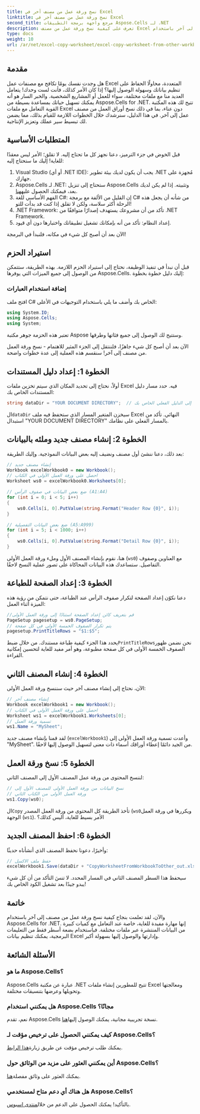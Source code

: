 ```yaml
---
title: نسخ ورقة عمل من مصنف آخر في Excel
linktitle: نسخ ورقة عمل من مصنف آخر في Excel
second_title: مرجع واجهة برمجة التطبيقات Aspose.Cells لـ .NET
description: تعرف على كيفية نسخ ورقة عمل من مصنف Excel إلى آخر باستخدام Aspose.Cells لـ .NET من خلال هذا الدليل خطوة بخطوة.
type: docs
weight: 10
url: /ar/net/excel-copy-worksheet/excel-copy-worksheet-from-other-workbook/
---
```

## مقدمة

هل وجدت نفسك يومًا تكافح مع مصنفات عمل Excel المتعددة، محاولًا الحفاظ على تنظيم بياناتك وسهولة الوصول إليها؟ إذا كان الأمر كذلك، فأنت لست وحدك! يتعامل العديد منا مع ملفات مختلفة، سواء للعمل أو المشاريع الشخصية. والخبر السار هو أنه يمكنك تسهيل حياتك بمساعدة بسيطة من Aspose.Cells for .NET. تتيح لك هذه المكتبة القوية التعامل مع ملفات Excel دون عناء، بما في ذلك نسخ أوراق العمل من مصنف عمل إلى آخر. في هذا الدليل، سنرشدك خلال الخطوات اللازمة للقيام بذلك، مما يضمن لك تبسيط سير عملك وتعزيز الإنتاجية.

## المتطلبات الأساسية

قبل الخوض في جزء الترميز، دعنا نجهز كل ما تحتاج إليه. لا تقلق؛ الأمر ليس معقدًا للغاية! إليك ما ستحتاج إليه:

1. Visual Studio (أو أي .NET IDE): يجب أن يكون لديك بيئة تطوير .NET مُجهزة على جهازك.
2.  Aspose.Cells لـ .NET: ستحتاج إلى تنزيل Aspose.Cells وتثبيته. إذا لم يكن لديك بعد، فيمكنك الحصول عليه[هنا](https://releases.aspose.com/cells/net/).
3. الفهم الأساسي للغة C#: إن القليل من الألفة مع برمجة C# من شأنه أن يجعل هذه الرحلة أكثر سلاسة، ولكن لا تقلق إذا كنت قد بدأت للتو!
4. .NET Framework: تأكد من أن مشروعك يستهدف إصدارًا متوافقًا من .NET Framework.
5. إعداد النظام: تأكد من أنه بإمكانك تشغيل تطبيقاتك واختبارها دون أي قيود.

الآن بعد أن أصبح كل شيء في مكانه، فلنبدأ في البرمجة!

## استيراد الحزم

قبل أن نبدأ في تنفيذ الوظيفة، نحتاج إلى استيراد الحزم اللازمة. بهذه الطريقة، ستتمكن من الوصول إلى جميع الميزات التي يوفرها Aspose.Cells. إليك دليل خطوة بخطوة:

### إضافة استخدام العبارات

افتح ملف C# الخاص بك وأضف ما يلي باستخدام التوجيهات في الأعلى:

```csharp
using System.IO;
using Aspose.Cells;
using System;
```

تعتبر هذه الحزمة جوهر مكتبة Aspose وستتيح لك الوصول إلى جميع فئاتها وطرقها.

الآن بعد أن أصبح كل شيء جاهزًا، فلننتقل إلى الجزء المثير للاهتمام - نسخ ورقة العمل من مصنف إلى آخر! سنقسم هذه العملية إلى عدة خطوات واضحة.

## الخطوة 1: إعداد دليل المستندات

أولاً، نحتاج إلى تحديد المكان الذي سيتم تخزين ملفات Excel فيه. حدد مسار دليل المستندات الخاص بك:

```csharp
string dataDir = "YOUR DOCUMENT DIRECTORY";  // قم بتحديث هذا إلى الدليل الفعلي الخاص بك
```
 ال`dataDir` سيخزن المتغير المسار الذي ستحفظ فيه ملف Excel النهائي. تأكد من استبدال "YOUR DOCUMENT DIRECTORY" بالمسار الفعلي على نظامك.

## الخطوة 2: إنشاء مصنف جديد وملئه بالبيانات

بعد ذلك، دعنا ننشئ أول مصنف ونضيف إليه بعض البيانات النموذجية. وإليك الطريقة:

```csharp
// إنشاء مصنف جديد
Workbook excelWorkbook0 = new Workbook();
// احصل على ورقة العمل الأولى في الكتاب
Worksheet ws0 = excelWorkbook0.Worksheets[0];

// ضع بعض البيانات في صفوف الرأس (A1:A4)
for (int i = 0; i < 5; i++)
{
    ws0.Cells[i, 0].PutValue(string.Format("Header Row {0}", i));
}

// ضع بعض البيانات التفصيلية (A5:A999)
for (int i = 5; i < 1000; i++)
{
    ws0.Cells[i, 0].PutValue(string.Format("Detail Row {0}", i));
}
```
هنا، نقوم بإنشاء المصنف الأول وملء ورقة العمل الأولى (`ws0`) مع العناوين وصفوف التفاصيل. ستساعدك هذه البيانات المحاكاة على تصور عملية النسخ لاحقًا.

## الخطوة 3: إعداد الصفحة للطباعة

دعنا نكوّن إعداد الصفحة لتكرار صفوف الرأس عند الطباعة، حتى نتمكن من رؤية هذه الميزة أثناء العمل:

```csharp
//قم بتعريف كائن إعداد الصفحة استنادًا إلى ورقة العمل الأولى
PageSetup pagesetup = ws0.PageSetup;
// يتم تكرار الصفوف الخمسة الأولى في كل صفحة
pagesetup.PrintTitleRows = "$1:$5";
```
 يحدد هذا الجزء كيفية طباعة مستندك. من خلال ضبط`PrintTitleRows`نحن نضمن ظهور الصفوف الخمسة الأولى في كل صفحة مطبوعة، وهو أمر مفيد للغاية لتحسين إمكانية القراءة.

## الخطوة 4: إنشاء المصنف الثاني

الآن، نحتاج إلى إنشاء مصنف آخر حيث سننسخ ورقة العمل الأولى:

```csharp
// إنشاء مصنف آخر
Workbook excelWorkbook1 = new Workbook();
// احصل على ورقة العمل الأولى في الكتاب
Worksheet ws1 = excelWorkbook1.Worksheets[0];
// تسمية ورقة العمل
ws1.Name = "MySheet";
```
لقد قمنا بإنشاء مصنف جديد (`excelWorkbook1`) وأعدت تسمية ورقة العمل الأولى إلى "MySheet". من الجيد دائمًا إعطاء أوراقك أسماء ذات معنى لتسهيل الوصول إليها لاحقًا.

## الخطوة 5: نسخ ورقة العمل

لننسخ المحتوى من ورقة عمل المصنف الأول إلى المصنف الثاني:

```csharp
// نسخ البيانات من ورقة العمل الأولى للمصنف الأول إلى
// ورقة العمل الأولى من الكتاب الثاني
ws1.Copy(ws0);
```
 ال`Copy` تأخذ الطريقة كل المحتوى من ورقة العمل المصدر (`ws0`ويكررها في ورقة العمل الوجهة (`ws1`). الأمر بسيط للغاية، أليس كذلك؟

## الخطوة 6: احفظ المصنف الجديد

وأخيرًا، دعونا نحفظ المصنف الذي أنشأناه حديثًا:

```csharp
// حفظ ملف الاكسل
excelWorkbook1.Save(dataDir + "CopyWorksheetFromWorkbookToOther_out.xls");
```
سيحفظ هذا السطر المصنف الثاني في المسار المحدد. لا تنسَ التأكد من أن كل شيء يبدو جيدًا بعد تشغيل الكود الخاص بك!

## خاتمة

والآن، لقد تعلمت بنجاح كيفية نسخ ورقة عمل من مصنف إلى آخر باستخدام Aspose.Cells for .NET. إنها مهارة مفيدة للغاية، خاصة عند التعامل مع كميات كبيرة من البيانات المنتشرة عبر ملفات مختلفة. فباستخدام بضعة أسطر فقط من التعليمات البرمجية، يمكنك تنظيم بيانات Excel وإدارتها والوصول إليها بسهولة أكبر.

## الأسئلة الشائعة

### ما هو Aspose.Cells؟  
Aspose.Cells عبارة عن مكتبة .NET تتيح للمطورين إنشاء ملفات Excel ومعالجتها وتحويلها وعرضها بتنسيقات مختلفة.

### هل يمكنني استخدام Aspose.Cells مجانًا؟  
 نعم، تقدم Aspose.Cells نسخة تجريبية مجانية، يمكنك الوصول إليها[هنا](https://releases.aspose.com/).

### كيف يمكنني الحصول على ترخيص مؤقت لـ Aspose.Cells؟  
 يمكنك طلب ترخيص مؤقت عن طريق زيارة[هذا الرابط](https://purchase.aspose.com/temporary-license/).

### أين يمكنني العثور على مزيد من الوثائق حول Aspose.Cells؟  
 يمكنك العثور على وثائق مفصلة[هنا](https://reference.aspose.com/cells/net/).

### هل هناك أي دعم متاح لمستخدمي Aspose.Cells؟  
 بالتأكيد! يمكنك الحصول على الدعم من خلال[منتدى اسبوس](https://forum.aspose.com/c/cells/9).